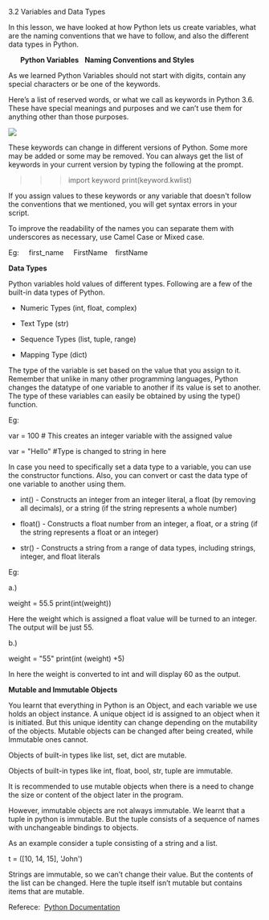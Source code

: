 3.2 Variables and Data Types

In this lesson, we have looked at how Python lets us create variables, what are the naming conventions that we have to follow, and also the different data types in Python.

      **Python Variables**   ****Naming Conventions and Styles****

As we learned Python Variables should not start with digits, contain any special characters or be one of the keywords.

Here’s a list of reserved words, or what we call as keywords in Python 3.6. These have special meanings and purposes and we can’t use them for anything other than those purposes.

![](https://open.uom.lk/pluginfile.php/4573/mod_hvp/content/11/images/image-61f78e812d328.png)

These keywords can change in different versions of Python. Some more may be added or some may be removed. You can always get the list of keywords in your current version by typing the following at the prompt.

> > > import keyword
> > > print(keyword.kwlist)

If you assign values to these keywords or any variable that doesn't follow the conventions that we mentioned, you will get syntax errors in your script.         

To improve the readability of the names you can separate them with underscores as necessary, use Camel Case or Mixed case.

Eg:     first_name     FirstName    firstName          

****Data Types****

Python variables hold values of different types. Following are a few of the built-in data types of Python.

- Numeric Types (int, float, complex)

- Text Type (str)

- Sequence Types (list, tuple, range)

- Mapping Type (dict)

The type of the variable is set based on the value that you assign to it. Remember that unlike in many other programming languages, Python changes the datatype of one variable to another if its value is set to another. The type of these variables can easily be obtained by using the type() function.

Eg:

var = 100 # This creates an integer variable with the assigned value

var = "Hello" #Type is changed to string in here

In case you need to specifically set a data type to a variable, you can use the constructor functions. Also, you can convert or cast the data type of one variable to another using them.

- int() - Constructs an integer from an integer literal, a float (by removing all decimals), or a string (if the string represents a whole number)

- float() - Constructs a float number from an integer, a float, or a string (if the string represents a float or an integer)

- str() - Constructs a string from a range of data types, including strings, integer, and float literals

Eg:

a.)

weight = 55.5 
print(int(weight)) 

Here the weight which is assigned a float value will be turned to an integer. The output will be just 55.

b.)

weight = "55"
print(int (weight) +5)

In here the weight is converted to int and will display 60 as the output.

****Mutable and Immutable Objects****

You learnt that everything in Python is an Object, and each variable we use holds an object instance. A unique object id is assigned to an object when it is initiated. But this unique identity can change depending on the mutability of the objects. Mutable objects can be changed after being created, while Immutable ones cannot.

Objects of built-in types like list, set, dict are mutable.

Objects of built-in types like int, float, bool, str, tuple are immutable.

It is recommended to use mutable objects when there is a need to change the size or content of the object later in the program.

However, immutable objects are not always immutable. We learnt that a tuple in python is immutable. But the tuple consists of a sequence of names with unchangeable bindings to objects.

As an example consider a tuple consisting of a string and a list.

 t = ([10, 14, 15], 'John')

Strings are immutable, so we can’t change their value. But the contents of the list can be changed. Here the tuple itself isn’t mutable but contains items that are mutable.

Referece:  [Python Documentation](http://www.python.org/doc/)
